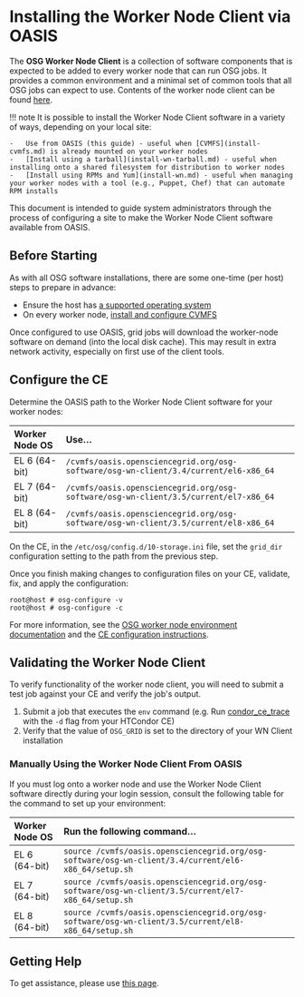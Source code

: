 Installing the Worker Node Client via OASIS
===========================================

The **OSG Worker Node Client** is a collection of software components that is expected to be added to every worker node
that can run OSG jobs. It provides a common environment and a minimal set of common tools that all OSG jobs can expect
to use. Contents of the worker node client can be found [here](../worker-node/install-wn.md#worker-node-contents).

!!! note
    It is possible to install the Worker Node Client software in a variety of ways, depending on your local site:

    -   Use from OASIS (this guide) - useful when [CVMFS](install-cvmfs.md) is already mounted on your worker nodes
    -   [Install using a tarball](install-wn-tarball.md) - useful when installing onto a shared filesystem for distribution to worker nodes
    -   [Install using RPMs and Yum](install-wn.md) - useful when managing your worker nodes with a tool (e.g., Puppet, Chef) that can automate RPM installs

This document is intended to guide system administrators through the process of configuring a site to make the Worker Node Client software available from OASIS.

Before Starting
---------------

As with all OSG software installations, there are some one-time (per host) steps to prepare in advance:

-   Ensure the host has [a supported operating system](../release/supported_platforms.md)
-   On every worker node, [install and configure CVMFS](install-cvmfs.md)

Once configured to use OASIS, grid jobs will download the worker-node software on demand (into the local disk cache).
This may result in extra network activity, especially on first use of the client tools.

Configure the CE
----------------

Determine the OASIS path to the Worker Node Client software for your worker nodes:

| Worker Node OS | Use…                                                                                 |
|:---------------|:-------------------------------------------------------------------------------------|
| EL 6 (64-bit)  | `/cvmfs/oasis.opensciencegrid.org/osg-software/osg-wn-client/3.4/current/el6-x86_64` |
| EL 7 (64-bit)  | `/cvmfs/oasis.opensciencegrid.org/osg-software/osg-wn-client/3.5/current/el7-x86_64` |
| EL 8 (64-bit)  | `/cvmfs/oasis.opensciencegrid.org/osg-software/osg-wn-client/3.5/current/el8-x86_64` |

On the CE, in the `/etc/osg/config.d/10-storage.ini` file, set the `grid_dir` configuration setting to the path from the previous step.

Once you finish making changes to configuration files on your CE, validate, fix, and apply the configuration:

```console
root@host # osg-configure -v
root@host # osg-configure -c
```

For more information, see the [OSG worker node environment documentation](../worker-node/using-wn.md) and the
[CE configuration instructions](../other/configuration-with-osg-configure.md#storage).

Validating the Worker Node Client
---------------------------------

To verify functionality of the worker node client, you will need to submit a test job against your CE and verify the job's output.

1.  Submit a job that executes the `env` command (e.g. Run [condor\_ce\_trace](../compute-element/troubleshoot-htcondor-ce.md#condor_ce_trace) with the `-d` flag from your HTCondor CE)
2.  Verify that the value of `OSG_GRID` is set to the directory of your WN Client installation

### Manually Using the Worker Node Client From OASIS

If you must log onto a worker node and use the Worker Node Client software directly during your login session, consult the following table for the command to set up your environment:

| Worker Node OS | Run the following command…                                                                           |
|:---------------|:-----------------------------------------------------------------------------------------------------|
| EL 6 (64-bit)  | `source /cvmfs/oasis.opensciencegrid.org/osg-software/osg-wn-client/3.4/current/el6-x86_64/setup.sh` |
| EL 7 (64-bit)  | `source /cvmfs/oasis.opensciencegrid.org/osg-software/osg-wn-client/3.5/current/el7-x86_64/setup.sh` |
| EL 8 (64-bit)  | `source /cvmfs/oasis.opensciencegrid.org/osg-software/osg-wn-client/3.5/current/el8-x86_64/setup.sh` |

Getting Help
------------

To get assistance, please use [this page](../common/help.md).
